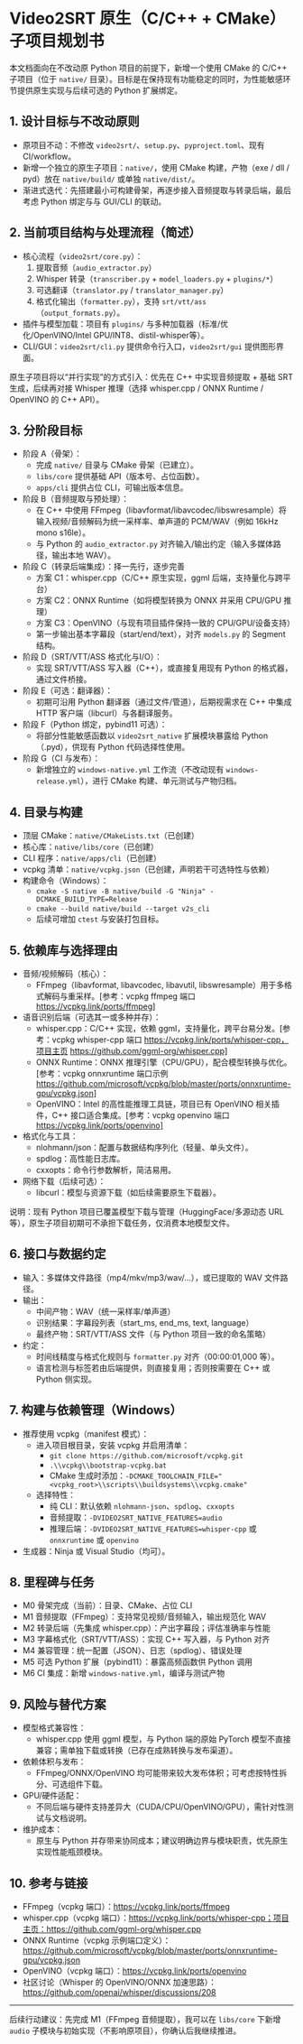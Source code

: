 # Video2SRT 原生（C/C++ + CMake）子项目规划书

本文档面向在不改动原 Python 项目的前提下，新增一个使用 CMake 的 C/C++ 子项目（位于 `native/` 目录）。目标是在保持现有功能稳定的同时，为性能敏感环节提供原生实现与后续可选的 Python 扩展绑定。

## 1. 设计目标与不改动原则
- 原项目不动：不修改 `video2srt/`、`setup.py`、`pyproject.toml`、现有 CI/workflow。
- 新增一个独立的原生子项目：`native/`，使用 CMake 构建，产物（exe / dll / pyd）放在 `native/build/` 或单独 `native/dist/`。
- 渐进式迭代：先搭建最小可构建骨架，再逐步接入音频提取与转录后端，最后考虑 Python 绑定与与 GUI/CLI 的联动。

## 2. 当前项目结构与处理流程（简述）
- 核心流程（`video2srt/core.py`）：
  1) 提取音频（`audio_extractor.py`）
  2) Whisper 转录（`transcriber.py` + `model_loaders.py` + `plugins/*`）
  3) 可选翻译（`translator.py` / `translator_manager.py`）
  4) 格式化输出（`formatter.py`），支持 `srt/vtt/ass`（`output_formats.py`）。
- 插件与模型加载：项目有 `plugins/` 与多种加载器（标准/优化/OpenVINO/Intel GPU/INT8、distil-whisper等）。
- CLI/GUI：`video2srt/cli.py` 提供命令行入口，`video2srt/gui` 提供图形界面。

原生子项目将以“并行实现”的方式引入：优先在 C++ 中实现音频提取 + 基础 SRT 生成，后续再对接 Whisper 推理（选择 whisper.cpp / ONNX Runtime / OpenVINO 的 C++ API）。

## 3. 分阶段目标
- 阶段 A（骨架）：
  - 完成 `native/` 目录与 CMake 骨架（已建立）。
  - `libs/core` 提供基础 API（版本号、占位函数）。
  - `apps/cli` 提供占位 CLI，可输出版本信息。
- 阶段 B（音频提取与预处理）：
  - 在 C++ 中使用 FFmpeg（libavformat/libavcodec/libswresample）将输入视频/音频解码为统一采样率、单声道的 PCM/WAV（例如 16kHz mono s16le）。
  - 与 Python 的 `audio_extractor.py` 对齐输入/输出约定（输入多媒体路径，输出本地 WAV）。
- 阶段 C（转录后端集成）：择一先行，逐步完善
  - 方案 C1：whisper.cpp（C/C++ 原生实现，ggml 后端，支持量化与跨平台）
  - 方案 C2：ONNX Runtime（如将模型转换为 ONNX 并采用 CPU/GPU 推理）
  - 方案 C3：OpenVINO（与现有项目插件保持一致的 CPU/GPU/设备支持）
  - 第一步输出基本字幕段（start/end/text），对齐 `models.py` 的 Segment 结构。
- 阶段 D（SRT/VTT/ASS 格式化与I/O）：
  - 实现 SRT/VTT/ASS 写入器（C++），或直接复用现有 Python 的格式器，通过文件桥接。
- 阶段 E（可选：翻译器）：
  - 初期可沿用 Python 翻译器（通过文件/管道），后期视需求在 C++ 中集成 HTTP 客户端（libcurl）与各翻译服务。
- 阶段 F（Python 绑定，pybind11 可选）：
  - 将部分性能敏感函数以 `video2srt_native` 扩展模块暴露给 Python（.pyd），供现有 Python 代码选择性使用。
- 阶段 G（CI 与发布）：
  - 新增独立的 `windows-native.yml` 工作流（不改动现有 `windows-release.yml`），进行 CMake 构建、单元测试与产物归档。

## 4. 目录与构建
- 顶层 CMake：`native/CMakeLists.txt`（已创建）
- 核心库：`native/libs/core`（已创建）
- CLI 程序：`native/apps/cli`（已创建）
- vcpkg 清单：`native/vcpkg.json`（已创建，声明若干可选特性与依赖）
- 构建命令（Windows）：
  - `cmake -S native -B native/build -G "Ninja" -DCMAKE_BUILD_TYPE=Release`
  - `cmake --build native/build --target v2s_cli`
  - 后续可增加 `ctest` 与安装打包目标。

## 5. 依赖库与选择理由
- 音频/视频解码（核心）：
  - FFmpeg（libavformat, libavcodec, libavutil, libswresample）用于多格式解码与重采样。[参考：vcpkg ffmpeg 端口 https://vcpkg.link/ports/ffmpeg]
- 语音识别后端（可选其一或多种并存）：
  - whisper.cpp：C/C++ 实现，依赖 ggml，支持量化，跨平台易分发。[参考：vcpkg whisper-cpp 端口 https://vcpkg.link/ports/whisper-cpp，项目主页 https://github.com/ggml-org/whisper.cpp]
  - ONNX Runtime：ONNX 推理引擎（CPU/GPU），配合模型转换与优化。[参考：vcpkg onnxruntime 端口示例 https://github.com/microsoft/vcpkg/blob/master/ports/onnxruntime-gpu/vcpkg.json]
  - OpenVINO：Intel 的高性能推理工具链，项目已有 OpenVINO 相关插件，C++ 接口适合集成。[参考：vcpkg openvino 端口 https://vcpkg.link/ports/openvino]
- 格式化与工具：
  - nlohmann/json：配置与数据结构序列化（轻量、单头文件）。
  - spdlog：高性能日志库。
  - cxxopts：命令行参数解析，简洁易用。
- 网络下载（后续可选）：
  - libcurl：模型与资源下载（如后续需要原生下载器）。

说明：现有 Python 项目已覆盖模型下载与管理（HuggingFace/多源动态 URL 等），原生子项目初期可不承担下载任务，仅消费本地模型文件。

## 6. 接口与数据约定
- 输入：多媒体文件路径（mp4/mkv/mp3/wav/…），或已提取的 WAV 文件路径。
- 输出：
  - 中间产物：WAV（统一采样率/单声道）
  - 识别结果：字幕段列表（start_ms, end_ms, text, language）
  - 最终产物：SRT/VTT/ASS 文件（与 Python 项目一致的命名策略）
- 约定：
  - 时间线精度与格式化规则与 `formatter.py` 对齐（00:00:01,000 等）。
  - 语言检测与标签若由后端提供，则直接复用；否则按需要在 C++ 或 Python 侧实现。

## 7. 构建与依赖管理（Windows）
- 推荐使用 vcpkg（manifest 模式）：
  - 进入项目根目录，安装 vcpkg 并启用清单：
    - `git clone https://github.com/microsoft/vcpkg.git`
    - `.\\vcpkg\\bootstrap-vcpkg.bat`
    - CMake 生成时添加：`-DCMAKE_TOOLCHAIN_FILE="<vcpkg_root>\\scripts\\buildsystems\\vcpkg.cmake"`
  - 选择特性：
    - 纯 CLI：默认依赖 `nlohmann-json`、`spdlog`、`cxxopts`
    - 音频提取：`-DVIDEO2SRT_NATIVE_FEATURES=audio`
    - 推理后端：`-DVIDEO2SRT_NATIVE_FEATURES=whisper-cpp` 或 `onnxruntime` 或 `openvino`
- 生成器：Ninja 或 Visual Studio（均可）。

## 8. 里程碑与任务
- M0 骨架完成（当前）：目录、CMake、占位 CLI
- M1 音频提取（FFmpeg）：支持常见视频/音频输入，输出规范化 WAV
- M2 转录后端（先集成 whisper.cpp）：产出字幕段；评估准确率与性能
- M3 字幕格式化（SRT/VTT/ASS）：实现 C++ 写入器，与 Python 对齐
- M4 兼容管理：统一配置（JSON）、日志（spdlog）、错误处理
- M5 可选 Python 扩展（pybind11）：暴露高频函数供 Python 调用
- M6 CI 集成：新增 `windows-native.yml`，编译与测试产物

## 9. 风险与替代方案
- 模型格式兼容性：
  - whisper.cpp 使用 ggml 模型，与 Python 端的原始 PyTorch 模型不直接兼容；需单独下载或转换（已存在成熟转换与发布渠道）。
- 依赖体积与发布：
  - FFmpeg/ONNX/OpenVINO 均可能带来较大发布体积；可考虑按特性拆分、可选组件下载。
- GPU/硬件适配：
  - 不同后端与硬件支持差异大（CUDA/CPU/OpenVINO/GPU），需针对性测试与文档说明。
- 维护成本：
  - 原生与 Python 并存带来协同成本；建议明确边界与模块职责，优先原生实现性能瓶颈模块。

## 10. 参考与链接
- FFmpeg（vcpkg 端口）：https://vcpkg.link/ports/ffmpeg
- whisper.cpp（vcpkg 端口）：https://vcpkg.link/ports/whisper-cpp；项目主页：https://github.com/ggml-org/whisper.cpp
- ONNX Runtime（vcpkg 示例端口定义）：https://github.com/microsoft/vcpkg/blob/master/ports/onnxruntime-gpu/vcpkg.json
- OpenVINO（vcpkg 端口）：https://vcpkg.link/ports/openvino
- 社区讨论（Whisper 的 OpenVINO/ONNX 加速思路）：https://github.com/openai/whisper/discussions/208

---

后续行动建议：先完成 M1（FFmpeg 音频提取），我可以在 `libs/core` 下新增 `audio` 子模块与初始实现（不影响原项目），你确认后我继续推进。